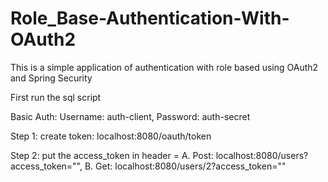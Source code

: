 # Role_Base-Authentication-With-OAuth2

This is a simple application of authentication with role based using OAuth2 and Spring Security

First run the sql script

Basic Auth: 
  Username: auth-client,
  Password: auth-secret

Step 1: create token: localhost:8080/oauth/token

Step 2: put the access_token in header =
  A. Post: localhost:8080/users?access_token="<token>",
  B. Get: localhost:8080/users/2?access_token="<token>"
 
